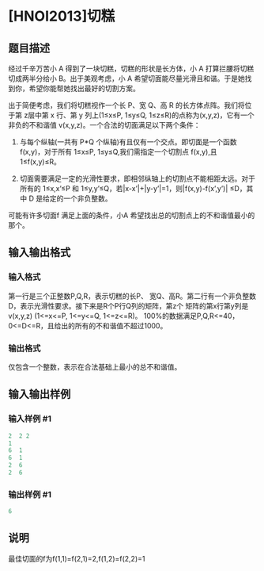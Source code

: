 # [HNOI2013]切糕

## 题目描述

经过千辛万苦小 A 得到了一块切糕，切糕的形状是长方体，小 A 打算拦腰将切糕切成两半分给小 B。出于美观考虑，小 A 希望切面能尽量光滑且和谐。于是她找到你，希望你能帮她找出最好的切割方案。

出于简便考虑，我们将切糕视作一个长 P、宽 Q、高 R 的长方体点阵。我们将位于第 z层中第 x 行、第 y 列上(1≤x≤P, 1≤y≤Q, 1≤z≤R)的点称为(x,y,z)，它有一个非负的不和谐值 v(x,y,z)。一个合法的切面满足以下两个条件：

1. 与每个纵轴(一共有 P\*Q 个纵轴)有且仅有一个交点。即切面是一个函数 f(x,y)，对于所有 1≤x≤P, 1≤y≤Q,我们需指定一个切割点 f(x,y),且 1≤f(x,y)≤R。

2. 切面需要满足一定的光滑性要求，即相邻纵轴上的切割点不能相距太远。对于所有的 1≤x,x’≤P 和 1≤y,y’≤Q，若|x-x’|+|y-y’|=1，则|f(x,y)-f(x’,y’)| ≤D，其中 D 是给定的一个非负整数。

可能有许多切面f 满足上面的条件，小A 希望找出总的切割点上的不和谐值最小的那个。

## 输入输出格式

### 输入格式

第一行是三个正整数P,Q,R，表示切糕的长P、 宽Q、高R。第二行有一个非负整数D，表示光滑性要求。接下来是R个P行Q列的矩阵，第z个 矩阵的第x行第y列是v(x,y,z) (1<=x<=P, 1<=y<=Q, 1<=z<=R)。 100%的数据满足P,Q,R<=40，0<=D<=R，且给出的所有的不和谐值不超过1000。

### 输出格式

仅包含一个整数，表示在合法基础上最小的总不和谐值。

## 输入输出样例

### 输入样例 #1

```cpp
2  2 2
1
6  1
6  1
2  6
2  6
```


### 输出样例 #1

```cpp
6
```


## 说明

最佳切面的f为f(1,1)=f(2,1)=2,f(1,2)=f(2,2)=1


